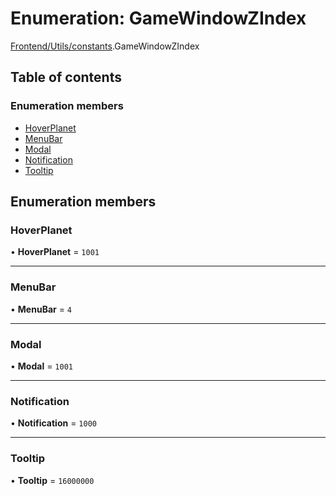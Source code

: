 # Enumeration: GameWindowZIndex

[Frontend/Utils/constants](../modules/Frontend_Utils_constants.md).GameWindowZIndex

## Table of contents

### Enumeration members

- [HoverPlanet](Frontend_Utils_constants.GameWindowZIndex.md#hoverplanet)
- [MenuBar](Frontend_Utils_constants.GameWindowZIndex.md#menubar)
- [Modal](Frontend_Utils_constants.GameWindowZIndex.md#modal)
- [Notification](Frontend_Utils_constants.GameWindowZIndex.md#notification)
- [Tooltip](Frontend_Utils_constants.GameWindowZIndex.md#tooltip)

## Enumeration members

### HoverPlanet

• **HoverPlanet** = `1001`

---

### MenuBar

• **MenuBar** = `4`

---

### Modal

• **Modal** = `1001`

---

### Notification

• **Notification** = `1000`

---

### Tooltip

• **Tooltip** = `16000000`
